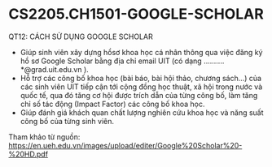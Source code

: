 # CS2205.CH1501-GOOGLE-SCHOLAR
QT12: CÁCH SỬ DỤNG GOOGLE SCHOLAR

- Giúp sinh viên xây dựng hồsơ khoa học cá nhân thông qua việc đăng ký hồ sơ Google Scholar bằng địa chỉ email UIT (có dạng .......... *@grad.uit.edu.vn ). 
- Hỗ trợ các công bố khoa học (bài báo, bài hội thảo, chương sách...) của các sinh viên UIT tiếp  cận  tới  cộng đồng  học  thuật,  xã  hội trong nước  và  quốc  tế, qua đó tăng cơ hội được trích dẫn của từng công bố, làm tăng chỉ số tác động (Impact Factor) các công bố khoa học.
- Giúp đánh giá khách quan chất lượng  nghiên  cứu  khoa  học và năng suất  công  bố của từng sinh viên.

Tham khảo từ nguồn:
https://en.ueh.edu.vn/images/upload/editer/Google%20Scholar%20-%20HD.pdf

